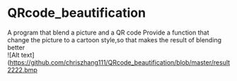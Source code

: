 # QRcode_beautification
A program that blend a picture and a QR code
Provide a function that change the picture to a cartoon style,so that makes the result of blending better  
![Alt text](https://github.com/chriszhang111/QRcode_beautification/blob/master/result2222.bmp

